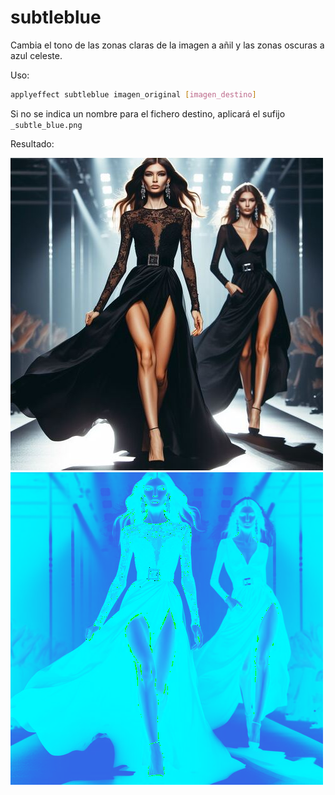 # subtleblue

Cambia el tono de las zonas claras de la imagen a añil y las zonas oscuras a azul celeste.

Uso:

``` sh
applyeffect subtleblue imagen_original [imagen_destino]
```

Si no se indica un nombre para el fichero destino, aplicará el sufijo `_subtle_blue.png`

Resultado:

![imagen original](../../images/image.jpg)
![subtleblue](../../images/image_subtle_blue.png)
